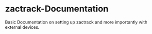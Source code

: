 # zactrack-Documentation
Basic Documentation on setting up zactrack and more importantly with external devices.
